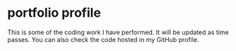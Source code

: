 # portfolio profile
This is some of the coding work I have performed. It will be updated as time passes. You can also check the code hosted in my GitHub profile.
